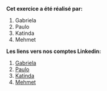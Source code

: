 **Cet exercice a été réalisé par:**

1. Gabriela
2. Paulo
3. Katinda
4. Mehmet

**Les liens vers nos comptes Linkedin:**

1. [Gabriela](https://www.linkedin.com/in/mar%C3%ADa-gabriela-richards-85b974203/)
2. [Paulo](https://www.linkedin.com/in/paulolvsn)
3. [Katinda](https://linkedin.com/in/katinda-mangala-b7626519a)
4. [Mehmet](https://www.linkedin.com/in/mehmet-ugurlu/)
